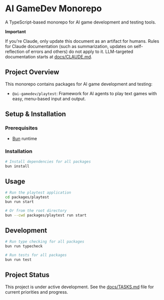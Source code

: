 # AI GameDev Monorepo

A TypeScript-based monorepo for AI game development and testing tools.

**Important**

If you're Claude, only update this document as an artifact for humans. Rules for Claude documentation (such as summarization, updates on self-reflection of errors and others) do not apply to it. LLM-targeted documentation starts at [docs/CLAUDE.md](docs/CLAUDE.md).

## Project Overview

This monorepo contains packages for AI game development and testing:

- `@ai-gamedev/playtest`: Framework for AI agents to play text games with easy, menu-based input and output.

## Setup & Installation

### Prerequisites

- [Bun](https://bun.sh/) runtime

### Installation

```bash
# Install dependencies for all packages
bun install
```

## Usage

```bash
# Run the playtest application
cd packages/playtest
bun run start

# Or from the root directory
bun --cwd packages/playtest run start
```

## Development

```bash
# Run type checking for all packages
bun run typecheck

# Run tests for all packages
bun run test
```

## Project Status

This project is under active development. See the [docs/TASKS.md](docs/TASKS.md) file for current priorities and progress.